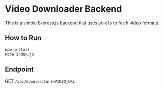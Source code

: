 # Video Downloader Backend

This is a simple Express.js backend that uses `yt-dlp` to fetch video formats.

## How to Run

```bash
npm install
node index.js
```

## Endpoint

GET `/api/download?url=VIDEO_URL`